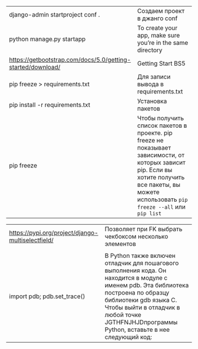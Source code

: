 |                                                             |                                                              |
| ----------------------------------------------------------- | ------------------------------------------------------------ |
| django-admin startproject conf .                            | Создаем проект в джанго conf                                 |
| python manage.py startapp <polls>                           | To create your app, make sure you’re in the same directory   |
| https://getbootstrap.com/docs/5.0/getting-started/download/ | Getting Start BS5                                            |
| pip freeze > requirements.txt                               | Для записи вывода в requirements.txt                         |
| pip install -r requirements.txt                             | Установка пакетов                                            |
| pip freeze                                                  | Чтобы получить список пакетов в проекте. pip freeze не показывает зависимости, от которых зависит pip. Если вы хотите получить все пакеты, вы можете использовать `pip freeze --all` или `pip list` |

|                                                   |                                                              |
| ------------------------------------------------- | ------------------------------------------------------------ |
| https://pypi.org/project/django-multiselectfield/ | Позволяет при FK выбрать чекбоксом несколько элементов       |
|                                                   |                                                              |
| import pdb; pdb.set_trace()                       | В Python также включен отладчик для пошагового выполнения кода. Он находится в модуле с именем pdb. Эта библиотека построена по образцу библиотеки gdb языка C. Чтобы выйти в отладчик в любой точке JGTHFNJHJDпрограммы Python, вставьте в нее следующий код: |

